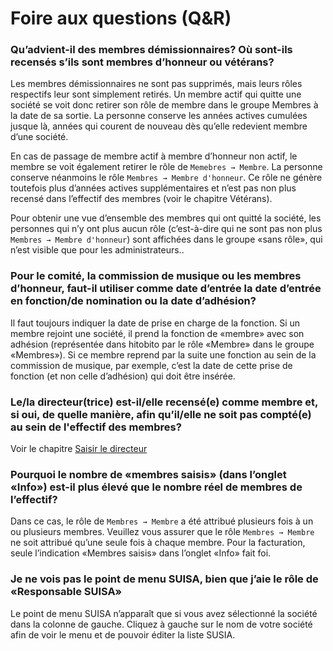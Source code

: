 # Foire aux questions (Q&amp;R)

### Qu’advient-il des membres démissionnaires? Où sont-ils recensés s’ils sont membres d’honneur ou vétérans?

Les membres démissionnaires ne sont pas supprimés, mais leurs rôles respectifs leur sont simplement retirés. Un membre actif qui quitte une société se voit donc retirer son rôle de membre dans le groupe Membres à la date de sa sortie. La personne conserve les années actives cumulées jusque là, années qui courent de nouveau dès qu’elle redevient membre d’une société.

En cas de passage de membre actif à membre d’honneur non actif, le membre se voit également retirer le rôle de `Memebres → Membre`. La personne conserve néanmoins le rôle `Membres → Membre d'honneur`. Ce rôle ne génère toutefois plus d’années actives supplémentaires et n’est pas non plus recensé dans l’effectif des membres (voir le chapitre Vétérans).

Pour obtenir une vue d’ensemble des membres qui ont quitté la société, les personnes qui n’y ont plus aucun rôle (c’est-à-dire qui ne sont pas non plus `Membres → Membre d'honneur`) sont affichées dans le groupe «sans rôle», qui n’est visible que pour les administrateurs..

### Pour le comité, la commission de musique ou les membres d’honneur, faut-il utiliser comme date d’entrée la date d’entrée en fonction/de nomination ou la date d’adhésion?

Il faut toujours indiquer la date de prise en charge de la fonction. Si un membre rejoint une société, il prend la fonction de «membre» avec son adhésion (représentée dans hitobito par le rôle «Membre» dans le groupe «Membres»). Si ce membre reprend par la suite une fonction au sein de la commission de musique, par exemple, c’est la date de cette prise de fonction (et non celle d’adhésion) qui doit être insérée.

### Le/la directeur(trice) est-il/elle recensé(e) comme membre et, si oui, de quelle manière, afin qu’il/elle ne soit pas compté(e) au sein de l'effectif des membres?

Voir le chapitre [Saisir le directeur](Dirigent_erfassen)

### Pourquoi le nombre de «membres saisis» (dans l’onglet «Info») est-il plus élevé que le nombre réel de membres de l’effectif?

Dans ce cas, le rôle de `Membres → Membre` a été attribué plusieurs fois à un ou plusieurs membres. Veuillez vous assurer que le rôle `Membres → Membre` ne soit attribué qu’une seule fois à chaque membre. Pour la facturation, seule l’indication «Membres saisis» dans l’onglet «Info» fait foi.

### Je ne vois pas le point de menu SUISA, bien que j’aie le rôle de «Responsable SUISA»

Le point de menu SUISA n’apparaît que si vous avez sélectionné la société dans la colonne de gauche. Cliquez à gauche sur le nom de votre société afin de voir le menu et de pouvoir éditer la liste SUSIA.
